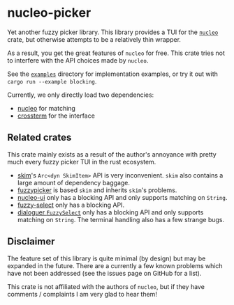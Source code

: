 # nucleo-picker
Yet another fuzzy picker library. This library provides a TUI for the [`nucleo`](https://docs.rs/nucleo/latest/nucleo/) crate, but otherwise attempts to be a relatively thin wrapper.

As a result, you get the great features of `nucleo` for free. This crate tries not to interfere with the API choices made by `nucleo`.

See the [`examples`](/examples) directory for implementation examples, or try it out with `cargo run --example blocking`.

Currently, we only directly load two dependencies:
- [nucleo](https://docs.rs/nucleo/latest/nucleo/) for matching
- [crossterm](https://docs.rs/crossterm/latest/crossterm/) for the interface

## Related crates
This crate mainly exists as a result of the author's annoyance with pretty much every fuzzy picker TUI in the rust ecosystem.
- [skim](https://docs.rs/skim/latest/skim/)'s `Arc<dyn SkimItem>` API is very inconvenient.
  `skim` also contains a large amount of dependency baggage.
- [fuzzypicker](https://docs.rs/fuzzypicker/latest/fuzzypicker/) is based `skim` and inherits `skim`'s problems.
- [nucleo-ui](https://docs.rs/nucleo-ui/latest/nucleo_ui/) only has a blocking API and only supports matching on `String`.
- [fuzzy-select](https://docs.rs/fuzzy-select/latest/fuzzy_select/) only has a blocking API.
- [dialoguer `FuzzySelect`](https://docs.rs/dialoguer/latest/dialoguer/struct.FuzzySelect.html) only has a blocking API and only supports matching on `String`. The terminal handling also has a few strange bugs.

## Disclaimer
The feature set of this library is quite minimal (by design) but may be expanded in the future. There are a currently a few known problems which have not been addressed (see the issues page on GitHub for a list).

This crate is not affiliated with the authors of `nucleo`, but if they have comments / complaints I am very glad to hear them!
